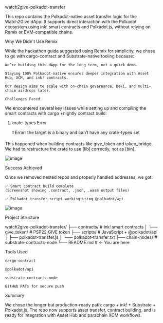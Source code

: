 watch2give-polkadot-transfer

This repo contains the Polkadot-native asset transfer logic for the Watch2Give dApp. It supports direct interaction with the Polkadot ecosystem using ink! smart contracts and Polkadot.js, without relying on Remix or EVM-compatible chains.

Why We Didn't Use Remix

While the hackathon guide suggested using Remix for simplicity, we chose to go with cargo-contract and Substrate-native tooling because:

    We’re building this dApp for the long term, not a quick demo.

    Staying 100% Polkadot-native ensures deeper integration with Asset Hub, XCM, and ink! contracts.

    Our design aims to scale with on-chain governance, DeFi, and multi-chain airdrops later.

    Challenges Faced

We encountered several key issues while setting up and compiling the smart contracts with cargo +nightly contract build:
1. crate-types Error

    ❗ Error: the target is a binary and can’t have any crate-types set

This happened when building contracts like give_token and token_bridge. We had to restructure the crate to use [lib] correctly, not as [bin].

![image](https://github.com/user-attachments/assets/150a8ac9-b104-4ce8-a067-367df6a6a169)

Success Achieved

Once we removed nested repos and properly handled addresses, we got:

    ✅ Smart contract build complete
    (Screenshot showing .contract, .json, .wasm output files)

    ✅ Polkadot transfer script working using @polkadot/api


  ![image](https://github.com/user-attachments/assets/a9f0539f-2929-435f-b9da-532d4bf0db4c)


  Project Structure

  watch2give-polkadot-transfer/
├── contracts/                 # ink! smart contracts
│   └── give_token/           # PSP22 GIVE token
├── scripts/                  # JavaScript + @polkadot/api
│   ├── polkadot-transfer.js
│   └── polkadot-transfer.txt
├── chain-nodes/              # substrate-contracts-node
└── README.md                 # ← You are here


Tools Used

    cargo-contract

    @polkadot/api

    substrate-contracts-node

    GitHub PATs for secure push


Summary

We chose the longer but production-ready path: cargo + ink! + Substrate + Polkadot.js. The repo now supports asset transfer, contract building, and is ready for integration with Asset Hub and parachain XCM workflows.
